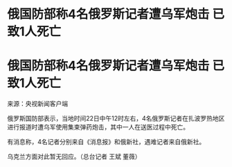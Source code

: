 # 俄国防部称4名俄罗斯记者遭乌军炮击 已致1人死亡

# 俄国防部称4名俄罗斯记者遭乌军炮击 已致1人死亡

来源：央视新闻客户端

俄罗斯国防部表示，当地时间22日中午12时左右，4名俄罗斯记者在扎波罗热地区进行报道时遭乌军使用集束弹药炮击，其中一人在送医过程中死亡。

有消息称，4名记者分别来自《消息报》和俄新社，遇难记者来自俄新社。

乌克兰方面对此暂无回应。（总台记者 王斌 董薇）

